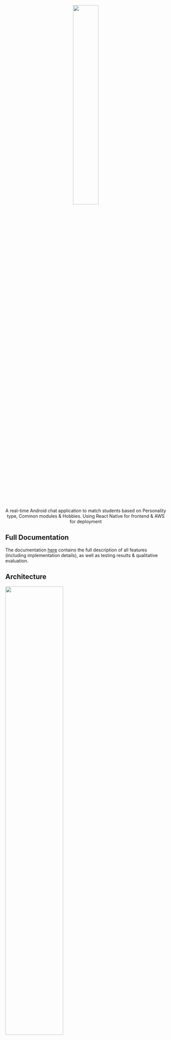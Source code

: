 <p align="center">
<img src="https://user-images.githubusercontent.com/76123658/188312963-bdc0a3a8-0972-4e47-951d-8b4103afa1c0.png" width=40% height=40%>
</p>
<p align="center">
A real-time Android chat application to match students based on Personality type, Common modules & Hobbies. Using React Native for frontend & AWS for deployment
</p>

## Full Documentation

The documentation [here](https://github.com/swx0/chatmatch/blob/main/MS3_README%20git.pdf) contains the full description of all features (including implementation details), as well as testing results & qualitative evaluation.

## Architecture
<img src="https://user-images.githubusercontent.com/76123658/188313430-51960084-4c40-42ec-8b34-32812dd1b85f.png" width=60% height=60%>

## Features

### Edit User Profile
Users will indicate Year of Study, Myers-Briggs Type Indicator (MBTI) and Current Modules. Followed by answering a short questionnaire on interests/hobbies.

<p float="left">
<img src="https://user-images.githubusercontent.com/76123658/188314506-7d8ed8cf-39e6-40e3-a60c-f5cbf22e0064.jpg" width=25% height=25%>
<img src="https://user-images.githubusercontent.com/76123658/188314504-d25e5791-b948-4e5d-bd66-74b9afc6f696.jpg" width=25% height=25%>
<img src="https://user-images.githubusercontent.com/76123658/188314499-58f2a729-9dec-417e-add3-14d801852714.jpg" width=25% height=25%>
</p>

### Matchmaking
Overall Match percentage is calculated by 3 components:
  - Personality Match
  - Interests/Hobbies Match
  - Modules Match
  
Weightage of components depends on configuration chosen:


<img src="https://user-images.githubusercontent.com/76123658/188313949-fa810938-7000-46fd-bd26-b5bfa680713d.png" width=50% height=50%>

<img src="https://user-images.githubusercontent.com/76123658/188314231-135142fb-2697-4358-9ab0-904b43cb92bc.jpg" width=25% height=25%>


### Real-time Chat
Incoming/outgoing messages are received instantly by both parties. Supports text messages and emojis.

<img src="https://user-images.githubusercontent.com/76123658/188314304-6ac5d811-6695-458d-9e00-a6234ff0b852.jpg" width=25% height=25%>

### Report Abuse System
System to report inappropriate behaviour. Upon submission, an email report is sent to the administrator.

<img src="https://user-images.githubusercontent.com/76123658/188314994-bc4078b5-0642-44bd-b280-c862c8a5d0bc.png" width=60% height=60%>
<img src="https://user-images.githubusercontent.com/76123658/188314784-60b2fcef-417a-43d8-a5ca-c21d91e99a51.jpg" width=25% height=25%>

*Made for NUS Orbital Project 2022 - Apollo 11*
